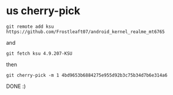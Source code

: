# us cherry-pick

```
git remote add ksu https://github.com/Frostleaft07/android_kernel_realme_mt6765
```
and
```
git fetch ksu 4.9.207-KSU
```
then
```
git cherry-pick -m 1 4bd9653b6884275e955d92b3c75b34d7b6e314a6
```
DONE :)
